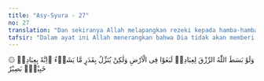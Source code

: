 ```yaml
---
title: "Asy-Syura - 27"
no: 27
translation: "Dan sekiranya Allah melapangkan rezeki kepada hamba-hamba-Nya niscaya mereka akan berbuat melampaui batas di bumi, tetapi Dia menurunkan dengan ukuran yang Dia kehendaki. Sungguh, Dia Mahateliti terhadap (keadaan) hamba-hamba-Nya, Maha Melihat."
tafsir: "Dalam ayat ini Allah menerangkan bahwa Dia tidak akan memberi hamba-Nya rezeki yang berlimpah-limpah, jika pemberian itu bisa membawa mereka kepada keangkuhan dan ketakaburan, sebagaimana firman Allah:\n\nSekali-kali tidak! Sungguh, manusia itu benar-benar melampaui batas, apabila melihat dirinya serba cukup. (al-'Alaq/96: 6-7)\n\nAllah memberikan rezeki kepada hamba-hamba-Nya dengan kadar tertentu, sesuai dengan kehendak dan selaras dengan kebijaksanaan-Nya. Dengan sifat rahman Allah, Dia tetap memberikan rezeki meskipun orang itu tidak beriman bahkan ketika manusia melupakan Tuhannya, saat itulah Allah melimpahkan lebih banyak lagi rezekinya. Apabila mereka tetap tidak bersyukur, dan larut dalam kesenangan, barulah Allah menjatuhkan azabnya sebagaimana firman Allah:\n\nMaka ketika mereka melupakan peringatan yang telah diberikan kepada mereka, Kami pun membukakan semua pintu (kesenangan) untuk mereka. Sehingga ketika mereka bergembira dengan apa yang telah diberikan kepada mereka, Kami siksa mereka secara tiba-tiba, maka ketika itu mereka terdiam putus asa. (al-An'am/6: 44)\n\nBerdasarkan penjelasan di atas, dapat dikatakan bahwa kekayaan seseorang bukan indikator bahwa Allah sayang kepadanya, tetapi kekayaan justru menjadi batu ujian bagi keimanan seseorang. Contoh bagaimana sikap seseorang terhadap kekayaannya, dapat dilihat apakah dia menggunakannya untuk memberi manfaat bagi dirinya dan orang lain, karena keterlibatan hak orang lain pada kekayaannya dan sebagai tanda bersyukur kepada sang pemberi kekayaan, atau dia menggunakan kekayaan itu hanya untuk kesenangan dirinya dan mengklaim bahwa kekayaannya diperoleh melalui usahanya sendiri, sehingga lupa kepada Allah yang memberi kekayaan. Allah berfirman:\n\nDan ketahuilah bahwa hartamu dan anak-anakmu itu hanyalah sebagai cobaan dan sesungguhnya di sisi Allah ada pahala yang besar. (al-Anfal/8: 28)\n\nDalam hal ini, Karun dan Fir'aun menjadi contoh nyata, karena kekayaan dan kejayaannya menyebabkan keduanya sombong kepada Allah. \n\nAbu Hani' al-Khaulani berkata, \"Saya mendengar 'Amr bin Khurait dan lainnya mengatakan bahwasanya ayat ini (ayat 27 ini) diturunkan kepada ahlusuffah (penghuni beranda masjid Nabi di Medinah); mereka berangan-angan memiliki harta benda (yang bertumpuk-tumpuk), mereka mengangankan kemegahan dunia."
---
```


۞ وَلَوْ بَسَطَ اللّٰهُ الرِّزْقَ لِعِبَادِهٖ لَبَغَوْا فِى الْاَرْضِ وَلٰكِنْ يُنَزِّلُ بِقَدَرٍ مَّا يَشَاۤءُ ۗاِنَّهٗ بِعِبَادِهٖ خَبِيْرٌۢ بَصِيْرٌ 
